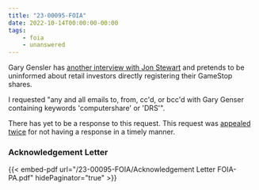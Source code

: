 ```yaml
---
title: "23-00095-FOIA"
date: 2022-10-14T00:00:00-00:00
tags:
    - foia
    - unanswered
---
```


Gary Gensler has [another interview with Jon Stewart][gg-js] and pretends to be uninformed about retail investors directly registering their GameStop shares.

I requested "any and all emails to, from, cc'd, or bcc'd with Gary Genser containing keywords 'computershare' or 'DRS'".

There has yet to be a response to this request. This request was [appealed][23-00041-APPS] [twice][23-00149-APPS] for not having a response in a timely manner.

### Acknowledgement Letter

{{< embed-pdf url="/23-00095-FOIA/Acknowledgement Letter FOIA-PA.pdf" hidePaginator="true" >}}

[gg-js]: https://youtu.be/_7aTD9Ybv2E?t=2415
[23-00041-APPS]: /2022/11/23-00041-apps/
[23-00149-APPS]: /2022/12/23-00149-apps/
